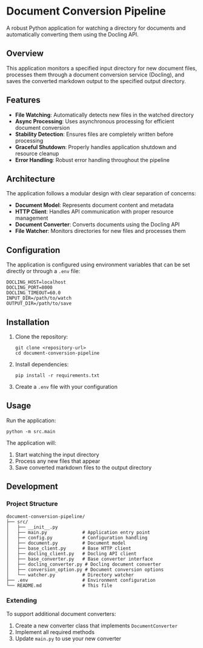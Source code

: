 # Document Conversion Pipeline

A robust Python application for watching a directory for documents and automatically converting them using the Docling API.

## Overview

This application monitors a specified input directory for new document files, processes them through a document conversion service (Docling), and saves the converted markdown output to the specified output directory.

## Features

- **File Watching**: Automatically detects new files in the watched directory
- **Async Processing**: Uses asynchronous processing for efficient document conversion
- **Stability Detection**: Ensures files are completely written before processing
- **Graceful Shutdown**: Properly handles application shutdown and resource cleanup
- **Error Handling**: Robust error handling throughout the pipeline

## Architecture

The application follows a modular design with clear separation of concerns:

- **Document Model**: Represents document content and metadata
- **HTTP Client**: Handles API communication with proper resource management
- **Document Converter**: Converts documents using the Docling API
- **File Watcher**: Monitors directories for new files and processes them

## Configuration

The application is configured using environment variables that can be set directly or through a `.env` file:

```
DOCLING_HOST=localhost
DOCLING_PORT=8000
DOCLING_TIMEOUT=60.0
INPUT_DIR=/path/to/watch
OUTPUT_DIR=/path/to/save
```

## Installation

1. Clone the repository:
   ```
   git clone <repository-url>
   cd document-conversion-pipeline
   ```

2. Install dependencies:
   ```
   pip install -r requirements.txt
   ```

3. Create a `.env` file with your configuration

## Usage

Run the application:

```
python -m src.main
```

The application will:
1. Start watching the input directory
2. Process any new files that appear
3. Save converted markdown files to the output directory

## Development

### Project Structure

```
document-conversion-pipeline/
├── src/
│   ├── __init__.py
│   ├── main.py             # Application entry point
│   ├── config.py           # Configuration handling
│   ├── document.py         # Document model
│   ├── base_client.py      # Base HTTP client
│   ├── docling_client.py   # Docling API client
│   ├── base_converter.py   # Base converter interface
│   ├── docling_converter.py # Docling document converter
│   ├── conversion_option.py # Document conversion options
│   └── watcher.py          # Directory watcher
├── .env                    # Environment configuration
└── README.md               # This file
```

### Extending

To support additional document converters:

1. Create a new converter class that implements `DocumentConverter`
2. Implement all required methods
3. Update `main.py` to use your new converter 